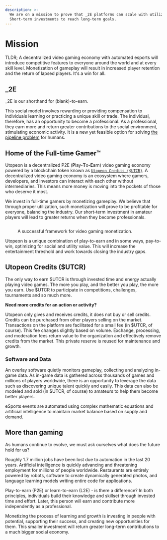 ```yaml
---
description: >-
  We are on a mission to prove that _2E platforms can scale with utilization.
  Short-term investments to reach long-term goals.
---
```


# Mission

TLDR; A decentralized video gaming economy with automated esports will introduce competitive features to everyone around the world and at every skill level. Monetization of gameplay will result in increased player retention and the return of lapsed players. It's a win for all.

## \_2E

\_2E is our shorthand for (blank)-to-earn.&#x20;

This social model involves rewarding or providing compensation to individuals learning or practicing a unique skill or trade. The individual, therefore, has an opportunity to become a professional. As a professional, they earn more and return greater contributions to the social environment, stimulating economic activity. It is a new yet feasible option for solving [the pipeline problem](motivation.md#the-pipeline-problem) for humans.&#x20;

## Home of the Full-time Gamer™

Utopeon is a decentralized P2E (**P**lay-**T**o-**E**arn) video gaming economy powered by a blockchain token known as [`Utopeon Credits ($UTCR)`](../usdutcr/). A decentralized video gaming economy is an ecosystem where gamers, developers, and investors can interact with each other without intermediaries. This means more money is moving into the pockets of those who deserve it most.

We invest in full-time gamers by monetizing gameplay. We believe that through proper utilization, such monetization will prove to be profitable for everyone, balancing the industry. Our short-term investment in amateur players will lead to greater returns when they become professionals.&#x20;

<figure><img src="../../.gitbook/assets/image (2).png" alt=""><figcaption><p>A successful framework for video gaming monetization.</p></figcaption></figure>

Utopeon is a unique combination of play-to-earn and in some ways, pay-to-win, optimizing for social and utility value. This will increase the entertainment threshold and work towards closing the industry gaps.

## Utopeon Credits ($UTCR)

The only way to earn $UTCR is through invested time and energy actually playing video games. The more you play, and the better you play, the more you earn. Use $UTCR to participate in competitions, challenges, tournaments and so much more.&#x20;

**Need more credits for an action or activity?**&#x20;

Utopeon only gives and receives credits, it does not buy or sell credits. Credits can be purchased from other players selling on the market. Transactions on the platform are facilitated for a small fee (in $UTCR, of course). This fee changes slightly based on volume. Exchange, processing, and moderation fees return value to the organization and effectively remove credits from the market. This private reserve is reused for maintenance and growth.

### Software and Data

An overlay software quietly monitors gameplay, collecting and analyzing in-game data. As in-game data is gathered across thousands of games and millions of players worldwide, there is an opportunity to leverage the data such as discovering unique talent quickly and easily. This data can also be modeled and sold (in $UTCR, of course) to amateurs to help them become better players.

eSports events are automated using complex mathematic equations and artificial intelligence to maintain market balance based on supply and demand.

## More than gaming

As humans continue to evolve, we must ask ourselves what does the future hold for us?&#x20;

Roughly 1.7 million jobs have been lost due to automation in the last 20 years. Artificial intelligence is quickly advancing and threatening employment for millions of people worldwide. Restaurants are entirely powered by robots, software to create dynamically generated photos, and language learning models writing entire code for applications.

Play-to-earn (P2E) or learn-to-earn (L2E) - is there a difference? In both principles, individuals build their knowledge and skillset through invested time and effort. Later, this person will earn and contribute more independently as a professional.

Monetizing the process of learning and growth is investing in people with potential, supporting their success, and creating new opportunities for them. This smaller investment will return greater long-term contributions to a much bigger social economy.&#x20;
